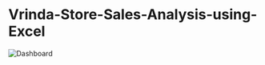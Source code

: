 # Vrinda-Store-Sales-Analysis-using-Excel
![Dashboard](https://github.com/user-attachments/assets/af564281-4499-4120-a583-5c0d37e84ced)
